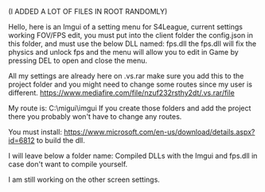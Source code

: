 (I ADDED A LOT OF FILES IN ROOT RANDOMLY)

Hello, here is an Imgui of a setting menu for S4League, current settings working FOV/FPS edit, you must put into the client folder the config.json
in this folder, and must use the below DLL named: fps.dll the fps.dll will fix the physics and unlock fps and the menu will allow you to edit in Game by pressing DEL to open and close the menu.

All my settings are already here on .vs.rar make sure you add this to the project folder and you might need to change some routes since my user is different.
https://www.mediafire.com/file/nzuf232rsthy2dt/.vs.rar/file

My route is: C:\migui\imgui 
If you create those folders and add the project there you probably won't have to change any routes.


You must install: https://www.microsoft.com/en-us/download/details.aspx?id=6812 to build the dll.

I will leave below a folder name: Compiled DLLs with the Imgui and fps.dll in case don't want to compile yourself.

I am still working on the other screen settings.

